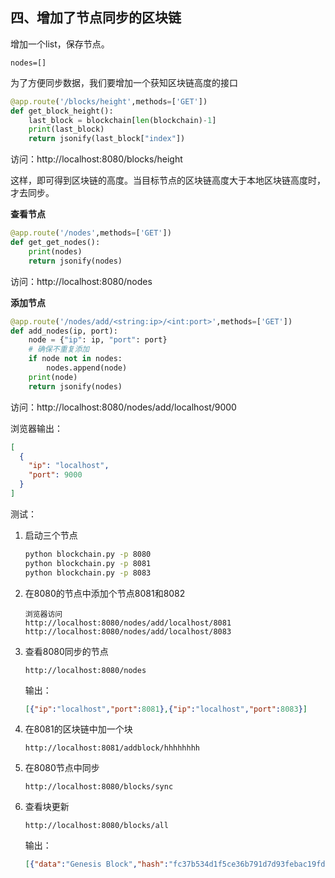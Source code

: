 ## 四、增加了节点同步的区块链

增加一个list，保存节点。

```
nodes=[]
```

为了方便同步数据，我们要增加一个获知区块链高度的接口

```python
@app.route('/blocks/height',methods=['GET'])
def get_block_height():
    last_block = blockchain[len(blockchain)-1]
    print(last_block)
    return jsonify(last_block["index"])
```

访问：http://localhost:8080/blocks/height

这样，即可得到区块链的高度。当目标节点的区块链高度大于本地区块链高度时，才去同步。

**查看节点**

```python
@app.route('/nodes',methods=['GET'])
def get_get_nodes():
    print(nodes)
    return jsonify(nodes)
```

访问：http://localhost:8080/nodes



**添加节点**

```python
@app.route('/nodes/add/<string:ip>/<int:port>',methods=['GET'])
def add_nodes(ip, port):
    node = {"ip": ip, "port": port}
    # 确保不重复添加
    if node not in nodes:
        nodes.append(node)
    print(node)
    return jsonify(nodes)
```

访问：http://localhost:8080/nodes/add/localhost/9000

浏览器输出：

```json
[
  {
    "ip": "localhost",
    "port": 9000
  }
]
```



测试：

1. 启动三个节点

   ```cmd
   python blockchain.py -p 8080
   python blockchain.py -p 8081
   python blockchain.py -p 8083
   ```

2. 在8080的节点中添加个节点8081和8082

   ```url
   浏览器访问
   http://localhost:8080/nodes/add/localhost/8081
   http://localhost:8080/nodes/add/localhost/8083
   ```

3. 查看8080同步的节点

   ```
   http://localhost:8080/nodes
   ```

   输出：

   ```json
   [{"ip":"localhost","port":8081},{"ip":"localhost","port":8083}]
   ```

4. 在8081的区块链中加一个块

   ```
   http://localhost:8081/addblock/hhhhhhhh
   ```

5. 在8080节点中同步

   ```
   http://localhost:8080/blocks/sync
   ```

 6. 查看块更新

    ```
    http://localhost:8080/blocks/all
    ```

    输出：

    ```json
    [{"data":"Genesis Block","hash":"fc37b534d1f5ce36b791d7d93febac19fd5486974542cd87813e7f52c372b751","index":0,"previous_hash":0,"timestamp":1674473970879},{"data":"hello","hash":"cdba97b0da9f1029124f95514fb56047761de3c477706985b822c57efbdbc0b3","index":1,"previous_hash":"fc37b534d1f5ce36b791d7d93febac19fd5486974542cd87813e7f52c372b751","timestamp":1674473970879},{"data":"hi~","hash":"447986c9af1cc0cff36d4a44865b3df8d2fc4e5c850bd3ffb235cc293cafb53a","index":2,"previous_hash":"cdba97b0da9f1029124f95514fb56047761de3c477706985b822c57efbdbc0b3","timestamp":1674473970879},{"data":"~","hash":"9e4c84e663c97c9d21ca67c435030f8badd109fe1e49c4db8001e537cb009c44","index":3,"previous_hash":"447986c9af1cc0cff36d4a44865b3df8d2fc4e5c850bd3ffb235cc293cafb53a","timestamp":1674473970879},{"data":"hhhhhhhh","hash":"2007ab84bf528bc3d798873ec2f28f231ee78b3ed2dfae8d54ee33b5b363f5d1","index":4,"previous_hash":"9e4c84e663c97c9d21ca67c435030f8badd109fe1e49c4db8001e537cb009c44","timestamp":1674474092981}]
    ```

    

